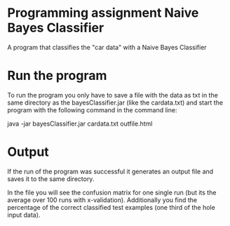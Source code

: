 # Programming assignment Naive Bayes Classifier
A program that classifies the "car data" with a Naive Bayes Classifier

# Run the program

To run the program you only have to save a file with the data as txt in the same directory as the bayesClassifier.jar (like the cardata.txt) and start the program with the following command in the command line:

java -jar bayesClassifier.jar cardata.txt outfile.html

# Output

If the run of the program was successful it generates an output file and saves it to the same directory.

In the file you will see the confusion matrix for one single run (but its the average over 100 runs with x-validation). Additionally you find the percentage of the correct classified test examples (one third of the hole input data).
